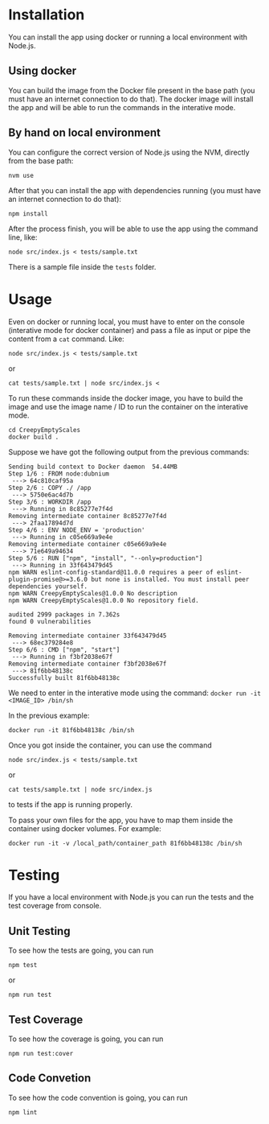 # Installation

You can install the app using docker or running a local environment with Node.js.

## Using docker

You can build the image from the Docker file present in the base path (you must have an internet connection to do that). The docker image will install the app 
and will be able to run the commands in the interative mode.

## By hand on local environment

You can configure the correct version of Node.js using the NVM, directly from the base path:

```
nvm use
```

After that you can install the app with dependencies running (you must have an internet connection to do that):

```
npm install
```

After the process finish, you will be able to use the app using the command line, like:

```
node src/index.js < tests/sample.txt
```

There is a sample file inside the `tests` folder.

# Usage

Even on docker or running local, you must have to enter on the console (interative mode for docker container)
and pass a file as input or pipe the content from a `cat` command. Like:

```
node src/index.js < tests/sample.txt
```

or

```
cat tests/sample.txt | node src/index.js < 
```

To run these commands inside the docker image, you have to build the image and use the image name / ID to run the 
container on the interative mode.

```
cd CreepyEmptyScales
docker build .
```

Suppose we have got the following output from the previous commands:
```
Sending build context to Docker daemon  54.44MB
Step 1/6 : FROM node:dubnium
 ---> 64c810caf95a
Step 2/6 : COPY ./ /app
 ---> 5750e6ac4d7b
Step 3/6 : WORKDIR /app
 ---> Running in 8c85277e7f4d
Removing intermediate container 8c85277e7f4d
 ---> 2faa17894d7d
Step 4/6 : ENV NODE_ENV = 'production'
 ---> Running in c05e669a9e4e
Removing intermediate container c05e669a9e4e
 ---> 71e649a94634
Step 5/6 : RUN ["npm", "install", "--only=production"]
 ---> Running in 33f643479d45
npm WARN eslint-config-standard@11.0.0 requires a peer of eslint-plugin-promise@>=3.6.0 but none is installed. You must install peer dependencies yourself.
npm WARN CreepyEmptyScales@1.0.0 No description
npm WARN CreepyEmptyScales@1.0.0 No repository field.

audited 2999 packages in 7.362s
found 0 vulnerabilities

Removing intermediate container 33f643479d45
 ---> 68ec379284e8
Step 6/6 : CMD ["npm", "start"]
 ---> Running in f3bf2038e67f
Removing intermediate container f3bf2038e67f
 ---> 81f6bb48138c
Successfully built 81f6bb48138c
```

We need to enter in the interative mode using the command: `docker run -it <IMAGE_ID> /bin/sh`

In the previous example:

```
docker run -it 81f6bb48138c /bin/sh
```

Once you got inside the container, you can use the command 

```
node src/index.js < tests/sample.txt
```

or

```
cat tests/sample.txt | node src/index.js 
```

to tests if the app is running properly.

To pass your own files for the app, you have to map them inside the container using docker volumes.
For example:

```
docker run -it -v /local_path/container_path 81f6bb48138c /bin/sh
```

# Testing

If you have a local environment with Node.js you can run the tests and 
the test coverage from console.

## Unit Testing

To see how the tests are going, you can run

```
npm test
```

or 

```
npm run test
```

## Test Coverage

To see how the coverage is going, you can run

```
npm run test:cover
```

## Code Convetion

To see how the code convention is going, you can run

```
npm lint
```
